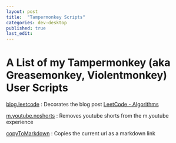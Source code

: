 ```yaml
---
layout: post
title:  "Tampermonkey Scripts"
categories: dev-desktop
published: true
last_edit: 
---
```


# A List of my Tampermonkey (aka Greasemonkey, Violentmonkey) User Scripts
[blog.leetcode](https://github.com/StephenSmithwick/StephenSmithwick.github.io/raw/main/greasemonkey/blog.leetcode.user.js)
: Decorates the blog post [LeetCode - Algorithms](/leetcode/leetcode-algorithms.html)

[m.youtube.noshorts](https://github.com/StephenSmithwick/StephenSmithwick.github.io/raw/main/greasemonkey/m.youtube.noshorts.user.js)
: Removes youtube shorts from the m.youtube experience

[copyToMarkdown](https://github.com/StephenSmithwick/StephenSmithwick.github.io/raw/main/greasemonkey/copyToMarkdown.user.js)
: Copies the current url as a markdown link


